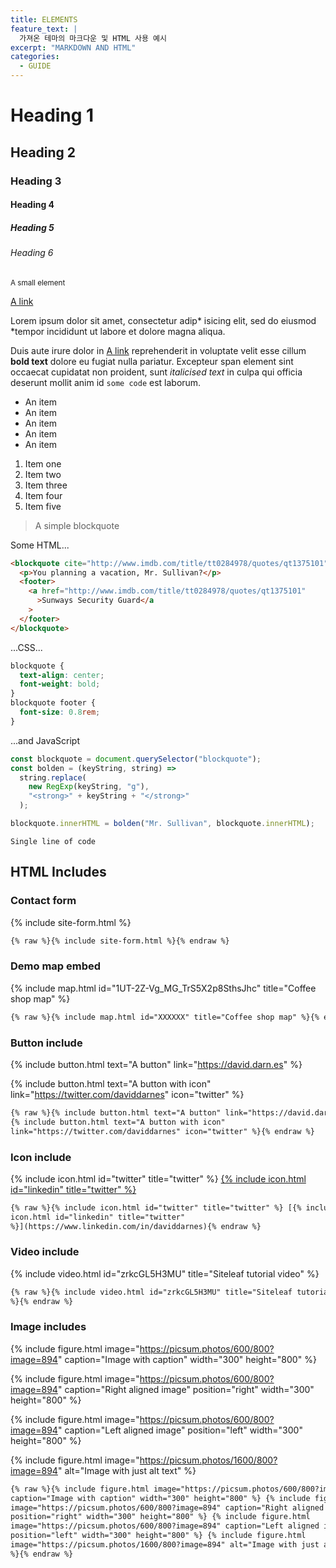 ```yaml
---
title: ELEMENTS
feature_text: |
  가져온 테마의 마크다운 및 HTML 사용 예시
excerpt: "MARKDOWN AND HTML"
categories:
  - GUIDE
---
```


# Heading 1

## Heading 2

### Heading 3

#### Heading 4

##### Heading 5

###### Heading 6

<small>A small element</small>

[A link](https://david.darn.es "A link")

Lorem ipsum dolor sit amet, consectetur adip* isicing elit, sed do eiusmod *tempor incididunt ut labore et dolore magna aliqua.

Duis aute irure dolor in [A link](https://david.darn.es "A link") reprehenderit in voluptate velit esse cillum **bold text** dolore eu fugiat nulla pariatur. Excepteur span element sint occaecat cupidatat non proident, sunt _italicised text_ in culpa qui officia deserunt mollit anim id `some code` est laborum.

- An item
- An item
- An item
- An item
- An item

1. Item one
2. Item two
3. Item three
4. Item four
5. Item five

> A simple blockquote

Some HTML...

```html
<blockquote cite="http://www.imdb.com/title/tt0284978/quotes/qt1375101">
  <p>You planning a vacation, Mr. Sullivan?</p>
  <footer>
    <a href="http://www.imdb.com/title/tt0284978/quotes/qt1375101"
      >Sunways Security Guard</a
    >
  </footer>
</blockquote>
```

...CSS...

```css
blockquote {
  text-align: center;
  font-weight: bold;
}
blockquote footer {
  font-size: 0.8rem;
}
```

...and JavaScript

```js
const blockquote = document.querySelector("blockquote");
const bolden = (keyString, string) =>
  string.replace(
    new RegExp(keyString, "g"),
    "<strong>" + keyString + "</strong>"
  );

blockquote.innerHTML = bolden("Mr. Sullivan", blockquote.innerHTML);
```

`Single line of code`

## HTML Includes

### Contact form

{% include site-form.html %}

```html
{% raw %}{% include site-form.html %}{% endraw %}
```

### Demo map embed

{% include map.html id="1UT-2Z-Vg_MG_TrS5X2p8SthsJhc" title="Coffee shop map" %}

```html
{% raw %}{% include map.html id="XXXXXX" title="Coffee shop map" %}{% endraw %}
```

### Button include

{% include button.html text="A button" link="https://david.darn.es" %}

{% include button.html text="A button with icon" link="https://twitter.com/daviddarnes" icon="twitter" %}

```html
{% raw %}{% include button.html text="A button" link="https://david.darn.es" %}
{% include button.html text="A button with icon"
link="https://twitter.com/daviddarnes" icon="twitter" %}{% endraw %}
```

### Icon include

{% include icon.html id="twitter" title="twitter" %} [{% include icon.html id="linkedin" title="twitter" %}](https://www.linkedin.com/in/daviddarnes)

```html
{% raw %}{% include icon.html id="twitter" title="twitter" %} [{% include
icon.html id="linkedin" title="twitter"
%}](https://www.linkedin.com/in/daviddarnes){% endraw %}
```

### Video include

{% include video.html id="zrkcGL5H3MU" title="Siteleaf tutorial video" %}

```html
{% raw %}{% include video.html id="zrkcGL5H3MU" title="Siteleaf tutorial video"
%}{% endraw %}
```

### Image includes

{% include figure.html image="https://picsum.photos/600/800?image=894" caption="Image with caption" width="300" height="800" %}

{% include figure.html image="https://picsum.photos/600/800?image=894" caption="Right aligned image" position="right" width="300" height="800" %}

{% include figure.html image="https://picsum.photos/600/800?image=894" caption="Left aligned image" position="left" width="300" height="800" %}

{% include figure.html image="https://picsum.photos/1600/800?image=894" alt="Image with just alt text" %}

```html
{% raw %}{% include figure.html image="https://picsum.photos/600/800?image=894"
caption="Image with caption" width="300" height="800" %} {% include figure.html
image="https://picsum.photos/600/800?image=894" caption="Right aligned image"
position="right" width="300" height="800" %} {% include figure.html
image="https://picsum.photos/600/800?image=894" caption="Left aligned image"
position="left" width="300" height="800" %} {% include figure.html
image="https://picsum.photos/1600/800?image=894" alt="Image with just alt text"
%}{% endraw %}
```
